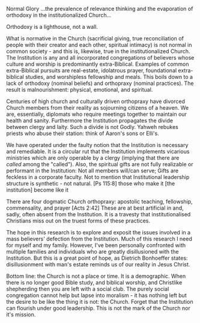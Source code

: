 Normal Glory
...the prevalence of relevance thinking and the evaporation of orthodoxy in the institutionalized Church...


Orthodoxy is a lighthouse, not a wall.

What is normative in the Church (sacrificial giving, true reconciliation of people with their creator and each other, spiritual intimacy) is not normal in common society - and this is, likewise, true in the institutionalized Church.
The Institution is any and all incorporated congregations of believers whose culture and worship is predominantly extra-Biblical.
Examples of common extra-Biblical pursuits are real-estate, idolatrous prayer, foundational extra-biblical studies, and worshipless fellowship and meals.
This boils down to a lack of orthodoxy (nominal beliefs) and orthopraxy (nominal practices).
The result is malnourishment: physical, emotional, and spiritual.

Centuries of high church and culturally driven orthopraxy have divorced Church members from their reality as sojourning citizens of a heaven.
We are, essentially, diplomats who require meetings together to maintain our health and sanity.
Furthermore the Institution propagates the divide between clergy and laity.
Such a divide is not Godly.
Yahweh rebukes priests who abuse their station: think of Aaron's sons or Elli's.

We have operated under the faulty notion that the Institution is necessary and remediable.
It is a circular rut that the Institution implements vicarious ministries which are only operable by a clergy (implying that there are _called_ among the "called").
Also, the spiritual gifts are not fully realizable or performant in the Institution:
Not all members will/can serve;
Gifts are feckless in a corporate faculty.
Not to mention that Institutional leadership structure is synthetic - not natural.
[Ps 115:8] those who make it [the institution​] become like it

There are four dogmatic Church orthopraxy: apostolic teaching, fellowship, commensality, and prayer [Acts 2:42]
These are at best artificial in and, sadly, often absent from the Institution.
It is a travesty that institutionalised Christians miss out on the truest forms of these practices.

The hope in this research is to explore and exposit the issues involved in a mass believers' defection from the Institution.
Much of this research I need for myself and my family.
However, I've been personally confronted with multiple families and individuals who are greatly disillusioned with the Institution.
But this is a great point of hope, as Dietrich Bonhoeffer states: disillusionment with man's estate reminds us of our reality in Jesus Christ.

Bottom line: the Church is not a place or time.
It is a demographic.
When there is no longer good Bible study, and biblical worship, and Christlike shepherding then you are left with a social club.
The purely social congregation cannot help but lapse into moralism - it has nothing left but the desire to be like the thing it is not: the Church.
Forget that the Institution can flourish under good leadership.
This is not the mark of the Church nor it's mission.
